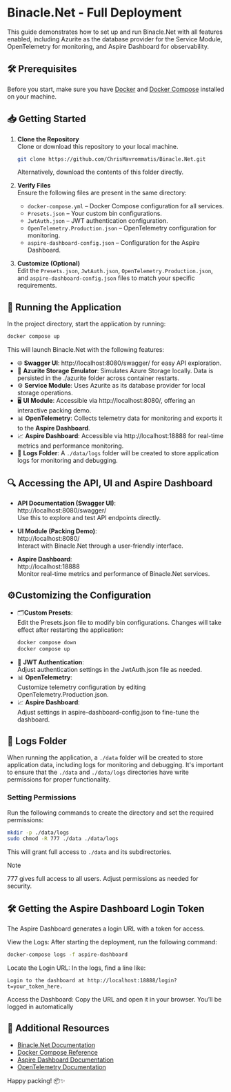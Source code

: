 # Binacle.Net - Full Deployment

This guide demonstrates how to set up and run Binacle.Net with all features enabled, including Azurite as the database provider for the Service Module, OpenTelemetry for monitoring, and Aspire Dashboard for observability.


## 🛠️ Prerequisites
Before you start, make sure you have [Docker](https://www.docker.com) and [Docker Compose](https://docs.docker.com/compose/) installed on your machine.


## 📥 Getting Started

1. **Clone the Repository**<br>
   Clone or download this repository to your local machine.
   ```bash
   git clone https://github.com/ChrisMavrommatis/Binacle.Net.git
   ```
   Alternatively, download the contents of this folder directly.

2. **Verify Files**<br>
   Ensure the following files are present in the same directory:
   - `docker-compose.yml` – Docker Compose configuration for all services.
   - `Presets.json` – Your custom bin configurations.
   - `JwtAuth.json` – JWT authentication configuration.
   - `OpenTelemetry.Production.json` – OpenTelemetry configuration for monitoring.
   - `aspire-dashboard-config.json` – Configuration for the Aspire Dashboard.

3. **Customize (Optional)**<br>
   Edit the `Presets.json`, `JwtAuth.json`, `OpenTelemetry.Production.json`, and `aspire-dashboard-config.json` files to match your specific requirements.
   

## 🚀 Running the Application
In the project directory, start the application by running:

```bash
docker compose up
```
This will launch Binacle.Net with the following features:
- 🌐 **Swagger UI**: http://localhost:8080/swagger/ for easy API exploration.
- 💾 **Azurite Storage Emulator**: Simulates Azure Storage locally. Data is persisted in the ./azurite folder across container restarts.
- ⚙️ **Service Module**: Uses Azurite as its database provider for local storage operations.
- 🖥️ **UI Module**: Accessible via http://localhost:8080/, offering an interactive packing demo.
- 📊 **OpenTelemetry**: Collects telemetry data for monitoring and exports it to the **Aspire Dashboard**.
- 📈 **Aspire Dashboard**: Accessible via http://localhost:18888 for real-time metrics and performance monitoring.
- 📂 **Logs Folder**: A `./data/logs` folder will be created to store application logs for monitoring and debugging.


## 🔍 Accessing the API, UI and Aspire Dashboard
- **API Documentation (Swagger UI)**:<br>
  http://localhost:8080/swagger/ <br>
  Use this to explore and test API endpoints directly.

- **UI Module (Packing Demo)**:<br>
  http://localhost:8080/<br>
  Interact with Binacle.Net through a user-friendly interface.

- **Aspire Dashboard**:<br>
   http://localhost:18888<br>
   Monitor real-time metrics and performance of Binacle.Net services.
   

## ⚙️Customizing the Configuration
- 🗂️**Custom Presets**:<br>
  Edit the Presets.json file to modify bin configurations. Changes will take effect after restarting the application:
  ```bash
  docker compose down
  docker compose up
  ```
- 🔐 **JWT Authentication**:<br>
  Adjust authentication settings in the JwtAuth.json file as needed.
- 📊 **OpenTelemetry**:<br>
  Customize telemetry configuration by editing OpenTelemetry.Production.json.
- 📈 **Aspire Dashboard**:<br>
  Adjust settings in aspire-dashboard-config.json to fine-tune the dashboard.

## 📂 Logs Folder
When running the application, a `./data` folder will be created to store application data, including logs for monitoring and debugging. It's important to ensure that the `./data` and `./data/logs` directories have write permissions for proper functionality.

### Setting Permissions
Run the following commands to create the directory and set the required permissions:

```bash
mkdir -p ./data/logs
sudo chmod -R 777 ./data ./data/logs
```
This will grant full access to `./data` and its subdirectories.

> [!Note]
> 777 gives full access to all users. Adjust permissions as needed for security.

## 🛠️ Getting the Aspire Dashboard Login Token
The Aspire Dashboard generates a login URL with a token for access.

View the Logs: After starting the deployment, run the following command:
```bash
docker-compose logs -f aspire-dashboard
```
Locate the Login URL: In the logs, find a line like:
```pgsql
Login to the dashboard at http://localhost:18888/login?t=your_token_here.
```
Access the Dashboard: Copy the URL and open it in your browser. You’ll be logged in automatically

## 📄 Additional Resources
- [Binacle.Net Documentation](https://github.com/ChrisMavrommatis/Binacle.Net/wiki)
- [Docker Compose Reference](https://docs.docker.com/compose/)
- [Aspire Dashboard Documentation](https://learn.microsoft.com/en-us/dotnet/aspire/fundamentals/dashboard/overview?tabs=bash)
- [OpenTelemetry Documentation](https://opentelemetry.io/docs/)
 
Happy packing! 📦✨
